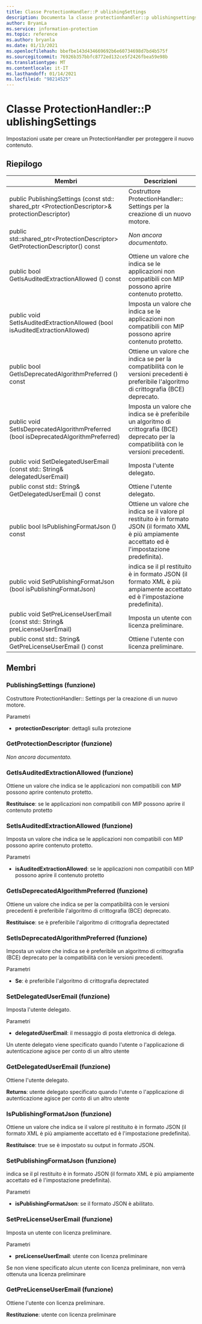 ```yaml
---
title: Classe ProtectionHandler::P ublishingSettings
description: Documenta la classe protectionhandler::p ublishingsettings di Microsoft Information Protection (MIP) SDK.
author: BryanLa
ms.service: information-protection
ms.topic: reference
ms.author: bryanla
ms.date: 01/13/2021
ms.openlocfilehash: bbefbe143d434669692b6e60734698d7bd4b575f
ms.sourcegitcommit: 76926b357bbfc8772ed132ce5f2426fbea59e98b
ms.translationtype: MT
ms.contentlocale: it-IT
ms.lasthandoff: 01/14/2021
ms.locfileid: "98214525"
---
```

# <a name="class-protectionhandlerpublishingsettings"></a>Classe ProtectionHandler::P ublishingSettings 
Impostazioni usate per creare un ProtectionHandler per proteggere il nuovo contenuto.
  
## <a name="summary"></a>Riepilogo
 Membri                        | Descrizioni                                
--------------------------------|---------------------------------------------
public PublishingSettings (const std:: shared_ptr \<ProtectionDescriptor\>& protectionDescriptor)  |  Costruttore ProtectionHandler:: Settings per la creazione di un nuovo motore.
public std::shared_ptr\<ProtectionDescriptor\> GetProtectionDescriptor() const  | _Non ancora documentato._
public bool GetIsAuditedExtractionAllowed () const  |  Ottiene un valore che indica se le applicazioni non compatibili con MIP possono aprire contenuto protetto.
public void SetIsAuditedExtractionAllowed (bool isAuditedExtractionAllowed)  |  Imposta un valore che indica se le applicazioni non compatibili con MIP possono aprire contenuto protetto.
public bool GetIsDeprecatedAlgorithmPreferred () const  |  Ottiene un valore che indica se per la compatibilità con le versioni precedenti è preferibile l'algoritmo di crittografia (BCE) deprecato.
public void SetIsDeprecatedAlgorithmPreferred (bool isDeprecatedAlgorithmPreferred)  |  Imposta un valore che indica se è preferibile un algoritmo di crittografia (BCE) deprecato per la compatibilità con le versioni precedenti.
public void SetDelegatedUserEmail (const std:: String& delegatedUserEmail)  |  Imposta l'utente delegato.
public const std:: String& GetDelegatedUserEmail () const  |  Ottiene l'utente delegato.
public bool IsPublishingFormatJson () const  |  Ottiene un valore che indica se il valore pl restituito è in formato JSON (il formato XML è più ampiamente accettato ed è l'impostazione predefinita).
public void SetPublishingFormatJson (bool isPublishingFormatJson)  |  indica se il pl restituito è in formato JSON (il formato XML è più ampiamente accettato ed è l'impostazione predefinita).
public void SetPreLicenseUserEmail (const std:: String& preLicenseUserEmail)  |  Imposta un utente con licenza preliminare.
public const std:: String& GetPreLicenseUserEmail () const  |  Ottiene l'utente con licenza preliminare.
  
## <a name="members"></a>Membri
  
### <a name="publishingsettings-function"></a>PublishingSettings (funzione)
Costruttore ProtectionHandler:: Settings per la creazione di un nuovo motore.

Parametri  
* **protectionDescriptor**: dettagli sulla protezione


  
### <a name="getprotectiondescriptor-function"></a>GetProtectionDescriptor (funzione)
_Non ancora documentato._

  
### <a name="getisauditedextractionallowed-function"></a>GetIsAuditedExtractionAllowed (funzione)
Ottiene un valore che indica se le applicazioni non compatibili con MIP possono aprire contenuto protetto.

  
**Restituisce**: se le applicazioni non compatibili con MIP possono aprire il contenuto protetto
  
### <a name="setisauditedextractionallowed-function"></a>SetIsAuditedExtractionAllowed (funzione)
Imposta un valore che indica se le applicazioni non compatibili con MIP possono aprire contenuto protetto.

Parametri  
* **isAuditedExtractionAllowed**: se le applicazioni non compatibili con MIP possono aprire il contenuto protetto


  
### <a name="getisdeprecatedalgorithmpreferred-function"></a>GetIsDeprecatedAlgorithmPreferred (funzione)
Ottiene un valore che indica se per la compatibilità con le versioni precedenti è preferibile l'algoritmo di crittografia (BCE) deprecato.

  
**Restituisce**: se è preferibile l'algoritmo di crittografia deprectated
  
### <a name="setisdeprecatedalgorithmpreferred-function"></a>SetIsDeprecatedAlgorithmPreferred (funzione)
Imposta un valore che indica se è preferibile un algoritmo di crittografia (BCE) deprecato per la compatibilità con le versioni precedenti.

Parametri  
* **Se**: è preferibile l'algoritmo di crittografia deprectated


  
### <a name="setdelegateduseremail-function"></a>SetDelegatedUserEmail (funzione)
Imposta l'utente delegato.

Parametri  
* **delegatedUserEmail**: il messaggio di posta elettronica di delega.


Un utente delegato viene specificato quando l'utente o l'applicazione di autenticazione agisce per conto di un altro utente
  
### <a name="getdelegateduseremail-function"></a>GetDelegatedUserEmail (funzione)
Ottiene l'utente delegato.

  
**Returns**: utente delegato specificato quando l'utente o l'applicazione di autenticazione agisce per conto di un altro utente
  
### <a name="ispublishingformatjson-function"></a>IsPublishingFormatJson (funzione)
Ottiene un valore che indica se il valore pl restituito è in formato JSON (il formato XML è più ampiamente accettato ed è l'impostazione predefinita).

  
**Restituisce**: true se è impostato su output in formato JSON.
  
### <a name="setpublishingformatjson-function"></a>SetPublishingFormatJson (funzione)
indica se il pl restituito è in formato JSON (il formato XML è più ampiamente accettato ed è l'impostazione predefinita).

Parametri  
* **isPublishingFormatJson**: se il formato JSON è abilitato.


  
### <a name="setprelicenseuseremail-function"></a>SetPreLicenseUserEmail (funzione)
Imposta un utente con licenza preliminare.

Parametri  
* **preLicenseUserEmail**: utente con licenza preliminare


Se non viene specificato alcun utente con licenza preliminare, non verrà ottenuta una licenza preliminare
  
### <a name="getprelicenseuseremail-function"></a>GetPreLicenseUserEmail (funzione)
Ottiene l'utente con licenza preliminare.

  
**Restituzione**: utente con licenza preliminare